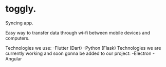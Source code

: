 # toggly.

Syncing app.

Easy way to transfer data through wi-fi between mobile devices and computers.

Technologies we use:
-Flutter (Dart)
-Python (Flask)
Technologies we are currently working and soon gonna be added to our project:
-Electron
-Angular
